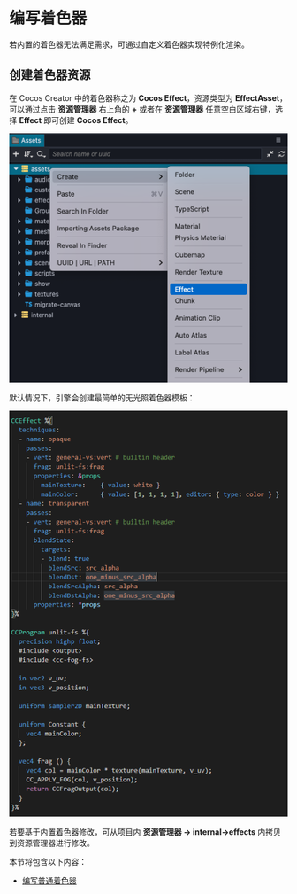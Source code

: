 # 编写着色器

若内置的着色器无法满足需求，可通过自定义着色器实现特例化渲染。

## 创建着色器资源

在 Cocos Creator 中的着色器称之为 **Cocos Effect**，资源类型为 **EffectAsset**，可以通过点击 **资源管理器** 右上角的 **+** 或者在 **资源管理器** 任意空白区域右键，选择 **Effect** 即可创建 **Cocos Effect**。

![create-effect](img/create-effect.png)

默认情况下，引擎会创建最简单的无光照着色器模板：

![默认着色器模板](img/default-effect.png)

若要基于内置着色器修改，可从项目内 **资源管理器 -> internal->effects** 内拷贝到资源管理器进行修改。

<!-- 了解更多内置着色器的内容：[内置着色器](effect-buildin.md) 。 -->

本节将包含以下内容：

- [编写普通着色器](write-effect.md)
<!-- TODO： 增加表面着色器的写法
- [编写表面着色器](write-surf-shader.md) 
-->